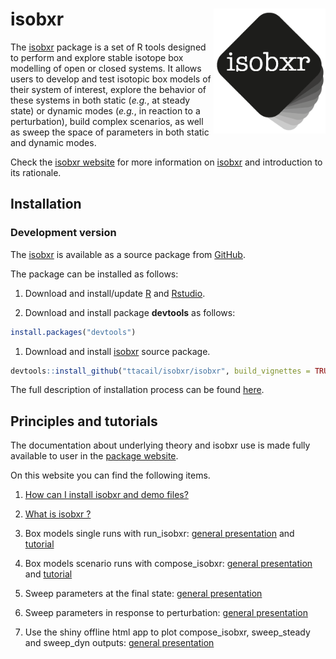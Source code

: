 
<!-- README.md is generated from README.Rmd. Please edit that file -->
# isobxr <img src="man/figures/README-logo.png" align="right" height="200px" />

<!-- badges: start -->
<!-- badges: end -->
The [isobxr](https://ttacail.github.io/isobxr_web/) package is a set of R tools designed to perform and explore stable isotope box modelling of open or closed systems. It allows users to develop and test isotopic box models of their system of interest, explore the behavior of these systems in both static (*e.g.*, at steady state) or dynamic modes (*e.g.*, in reaction to a perturbation), build complex scenarios, as well as sweep the space of parameters in both static and dynamic modes.

Check the [isobxr website](https://ttacail.github.io/isobxr_web/) for more information on [isobxr](https://ttacail.github.io/isobxr_web/) and introduction to its rationale.

## Installation

<!-- ## CRAN version -->
<!-- You can install the released version of isobxr from [CRAN](https://CRAN.R-project.org) with: -->
<!-- ``` r -->
<!-- install.packages("isobxr") -->
<!-- ``` -->
### Development version

The [isobxr](https://ttacail.github.io/isobxr/) is available as a source package from [GitHub](https://github.com/).

The package can be installed as follows:

1.  Download and install/update [R](https://cran.r-project.org/) and [Rstudio](https://www.rstudio.com/products/rstudio/download/).

2.  Download and install package **devtools** as follows:

``` r
install.packages("devtools")
```

1.  Download and install [isobxr](https://ttacail.github.io/isobxr/) source package.

``` r
devtools::install_github("ttacail/isobxr/isobxr", build_vignettes = TRUE) # FALSE if no pandoc/Rstudio 
```

The full description of installation process can be found [here](https://ttacail.github.io/isobxr_web/vgn_01_Installation.html).

## Principles and tutorials

The documentation about underlying theory and isobxr use is made fully available to user in the [package website](https://ttacail.github.io/isobxr_web/index.html).

On this website you can find the following items.

1.  [How can I install isobxr and demo files?](https://ttacail.github.io/isobxr_web/vgn_01_Installation.html)

2.  [What is isobxr ?](https://ttacail.github.io/isobxr_web/vgn_02_General_presentation.html)

3.  Box models single runs with run\_isobxr: [general presentation](https://ttacail.github.io/isobxr_web/vgn_03_Run_isobxr_presentation.html) and [tutorial](https://ttacail.github.io/isobxr_web/vgn_04_Run_isobxr_tutorial.html)

4.  Box models scenario runs with compose\_isobxr: [general presentation](https://ttacail.github.io/isobxr_web/vgn_05_compose_isobxr.html) and [tutorial](https://ttacail.github.io/isobxr_web/vgn_06_compose_isobxr_tutorial.html)

5.  Sweep parameters at the final state: [general presentation](https://ttacail.github.io/isobxr_web/vgn_07_sweep_steady.html)

6.  Sweep parameters in response to perturbation: [general presentation](https://ttacail.github.io/isobxr_web/vgn_08_sweep_dyn.html)

7.  Use the shiny offline html app to plot compose\_isobxr, sweep\_steady and sweep\_dyn outputs: [general presentation](https://ttacail.github.io/isobxr_web/vgn_09_runShinyPlots.html)
